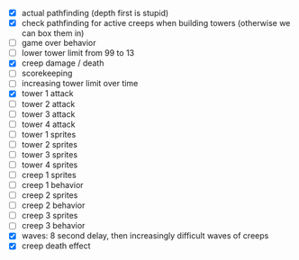  * [x] actual pathfinding (depth first is stupid)
 * [x] check pathfinding for active creeps when building towers (otherwise we can box them in)
 * [ ] game over behavior
 * [ ] lower tower limit from 99 to 13
 * [x] creep damage / death
 * [ ] scorekeeping
 * [ ] increasing tower limit over time
 * [x] tower 1 attack
 * [ ] tower 2 attack
 * [ ] tower 3 attack
 * [ ] tower 4 attack
 * [ ] tower 1 sprites
 * [ ] tower 2 sprites
 * [ ] tower 3 sprites
 * [ ] tower 4 sprites
 * [ ] creep 1 sprites
 * [ ] creep 1 behavior
 * [ ] creep 2 sprites
 * [ ] creep 2 behavior
 * [ ] creep 3 sprites
 * [ ] creep 3 behavior
 * [x] waves: 8 second delay, then increasingly difficult waves of creeps
 * [x] creep death effect
